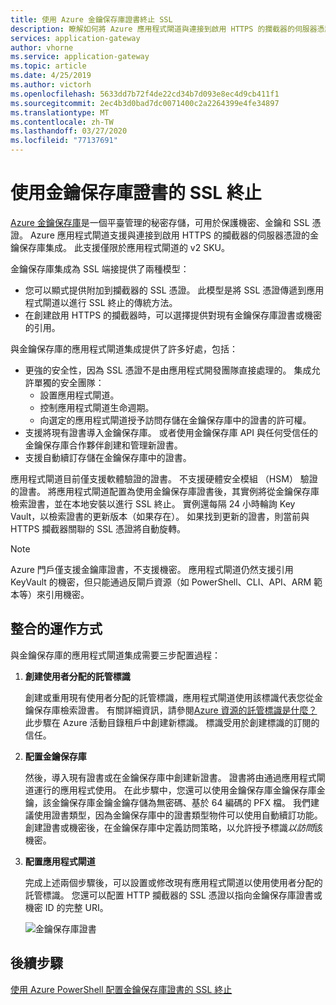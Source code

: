 ```yaml
---
title: 使用 Azure 金鑰保存庫證書終止 SSL
description: 瞭解如何將 Azure 應用程式閘道與連接到啟用 HTTPS 的攔截器的伺服器憑證的金鑰保存庫集成。
services: application-gateway
author: vhorne
ms.service: application-gateway
ms.topic: article
ms.date: 4/25/2019
ms.author: victorh
ms.openlocfilehash: 5633dd7b72f4de22cd34b7d093e8ec4d9cb411f1
ms.sourcegitcommit: 2ec4b3d0bad7dc0071400c2a2264399e4fe34897
ms.translationtype: MT
ms.contentlocale: zh-TW
ms.lasthandoff: 03/27/2020
ms.locfileid: "77137691"
---
```

# <a name="ssl-termination-with-key-vault-certificates"></a>使用金鑰保存庫證書的 SSL 終止

[Azure 金鑰保存庫](../key-vault/key-vault-overview.md)是一個平臺管理的秘密存儲，可用於保護機密、金鑰和 SSL 憑證。 Azure 應用程式閘道支援與連接到啟用 HTTPS 的攔截器的伺服器憑證的金鑰保存庫集成。 此支援僅限於應用程式閘道的 v2 SKU。

金鑰保存庫集成為 SSL 端接提供了兩種模型：

- 您可以顯式提供附加到攔截器的 SSL 憑證。 此模型是將 SSL 憑證傳遞到應用程式閘道以進行 SSL 終止的傳統方法。
- 在創建啟用 HTTPS 的攔截器時，可以選擇提供對現有金鑰保存庫證書或機密的引用。

與金鑰保存庫的應用程式閘道集成提供了許多好處，包括：

- 更強的安全性，因為 SSL 憑證不是由應用程式開發團隊直接處理的。 集成允許單獨的安全團隊：
  * 設置應用程式閘道。
  * 控制應用程式閘道生命週期。
  * 向選定的應用程式閘道授予訪問存儲在金鑰保存庫中的證書的許可權。
- 支援將現有證書導入金鑰保存庫。 或者使用金鑰保存庫 API 與任何受信任的金鑰保存庫合作夥伴創建和管理新證書。
- 支援自動續訂存儲在金鑰保存庫中的證書。

應用程式閘道目前僅支援軟體驗證的證書。 不支援硬體安全模組 （HSM） 驗證的證書。 將應用程式閘道配置為使用金鑰保存庫證書後，其實例將從金鑰保存庫檢索證書，並在本地安裝以進行 SSL 終止。 實例還每隔 24 小時輪詢 Key Vault，以檢索證書的更新版本（如果存在）。 如果找到更新的證書，則當前與 HTTPS 攔截器關聯的 SSL 憑證將自動旋轉。

> [!NOTE]
> Azure 門戶僅支援金鑰庫證書，不支援機密。 應用程式閘道仍然支援引用 KeyVault 的機密，但只能通過反閘戶資源（如 PowerShell、CLI、API、ARM 範本等）來引用機密。 

## <a name="how-integration-works"></a>整合的運作方式

與金鑰保存庫的應用程式閘道集成需要三步配置過程：

1. **創建使用者分配的託管標識**

   創建或重用現有使用者分配的託管標識，應用程式閘道使用該標識代表您從金鑰保存庫檢索證書。 有關詳細資訊，請參閱[Azure 資源的託管標識是什麼？](../active-directory/managed-identities-azure-resources/overview.md) 此步驟在 Azure 活動目錄租戶中創建新標識。 標識受用於創建標識的訂閱的信任。

1. **配置金鑰保存庫**

   然後，導入現有證書或在金鑰保存庫中創建新證書。 證書將由通過應用程式閘道運行的應用程式使用。 在此步驟中，您還可以使用金鑰保存庫金鑰保存庫金鑰，該金鑰保存庫金鑰金鑰存儲為無密碼、基於 64 編碼的 PFX 檔。 我們建議使用證書類型，因為金鑰保存庫中的證書類型物件可以使用自動續訂功能。 創建證書或機密後，在金鑰保存庫中定義訪問策略，以允許授予標識*以訪問*該機密。

1. **配置應用程式閘道**

   完成上述兩個步驟後，可以設置或修改現有應用程式閘道以使用使用者分配的託管標識。 您還可以配置 HTTP 攔截器的 SSL 憑證以指向金鑰保存庫證書或機密 ID 的完整 URI。

   ![金鑰保存庫證書](media/key-vault-certs/ag-kv.png)

## <a name="next-steps"></a>後續步驟

[使用 Azure PowerShell 配置金鑰保存庫證書的 SSL 終止](configure-keyvault-ps.md)
